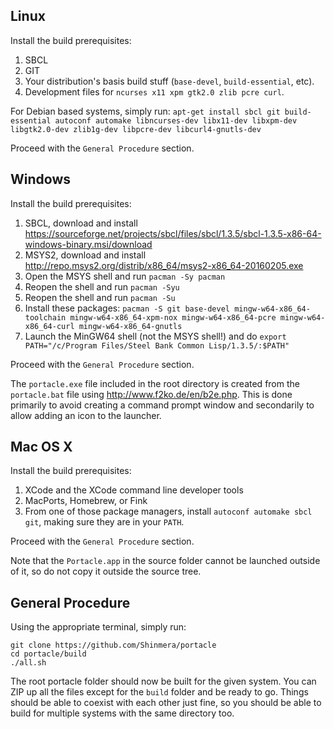 ## Linux
Install the build prerequisites:

1. SBCL
2. GIT
3. Your distribution's basis build stuff (`base-devel`, `build-essential`, etc).
4. Development files for `ncurses x11 xpm gtk2.0 zlib pcre curl`.

For Debian based systems, simply run: `apt-get install sbcl git build-essential autoconf automake libncurses-dev libx11-dev libxpm-dev libgtk2.0-dev zlib1g-dev libpcre-dev libcurl4-gnutls-dev`

Proceed with the `General Procedure` section.

## Windows
Install the build prerequisites:

1. SBCL, download and install https://sourceforge.net/projects/sbcl/files/sbcl/1.3.5/sbcl-1.3.5-x86-64-windows-binary.msi/download
2. MSYS2, download and install http://repo.msys2.org/distrib/x86_64/msys2-x86_64-20160205.exe
3. Open the MSYS shell and run `pacman -Sy pacman`
4. Reopen the shell and run `pacman -Syu`
5. Reopen the shell and run `pacman -Su`
6. Install these packages: `pacman -S git base-devel mingw-w64-x86_64-toolchain mingw-w64-x86_64-xpm-nox mingw-w64-x86_64-pcre mingw-w64-x86_64-curl mingw-w64-x86_64-gnutls`
7. Launch the MinGW64 shell (not the MSYS shell!) and do `export PATH="/c/Program Files/Steel Bank Common Lisp/1.3.5/:$PATH"`

Proceed with the `General Procedure` section.

The `portacle.exe` file included in the root directory is created from the `portacle.bat` file using <http://www.f2ko.de/en/b2e.php>. This is done primarily to avoid creating a command prompt window and secondarily to allow adding an icon to the launcher.

## Mac OS X
Install the build prerequisites:

1. XCode and the XCode command line developer tools
2. MacPorts, Homebrew, or Fink
3. From one of those package managers, install `autoconf automake sbcl git`, making sure they are in your `PATH`.

Proceed with the `General Procedure` section.

Note that the `Portacle.app` in the source folder cannot be launched outside of it, so do not copy it outside the source tree.

## General Procedure
Using the appropriate terminal, simply run:

    git clone https://github.com/Shinmera/portacle
    cd portacle/build
    ./all.sh
    
The root portacle folder should now be built for the given system. You can ZIP up all the files except for the `build` folder and be ready to go. Things should be able to coexist with each other just fine, so you should be able to build for multiple systems with the same directory too.
